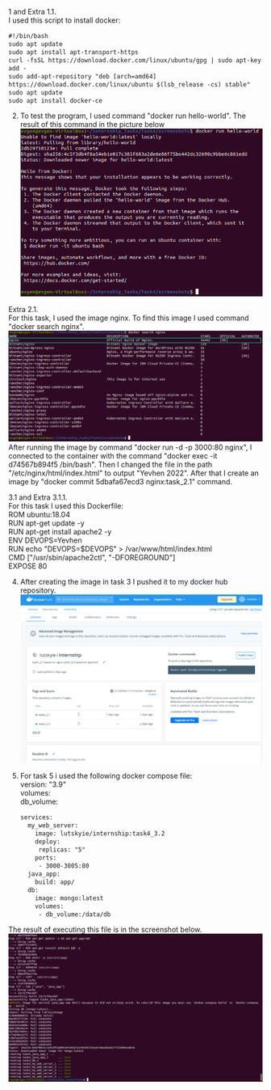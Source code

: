 1 and Extra 1.1.   
I used this script to install docker:  
  
	#!/bin/bash  
	sudo apt update  
	sudo apt install apt-transport-https  
	curl -fsSL https://download.docker.com/linux/ubuntu/gpg | sudo apt-key add -  
	sudo add-apt-repository "deb [arch=amd64] https://download.docker.com/linux/ubuntu $(lsb_release -cs) stable"  
	sudo apt update  
	sudo apt install docker-ce  
  
2. To test the program, I used command "docker run hello-world". The result of this command in the picture below  
![alt text](screenshots/docker_check.png "task4_2")  
  
Extra 2.1.   
For this task, I used the image nginx. To find this image I used command "docker search nginx".  
![alt text](screenshots/docker_nginx.png "task4_2.1")  
After running the image by command "docker run -d -p 3000:80 nginx", I connected to the container with the command   "docker exec -it d74567b894f5 /bin/bash". Then I changed the file in the path "/etc/nginx/html/index.html" to output "Yevhen 2022". After that I create an image by "docker commit 5dbafa67ecd3 nginx:task_2.1" command.  
  
3.1 and Extra 3.1.1.  
For this task I used this Dockerfile:  
	ROM ubuntu:18.04  
	RUN apt-get update -y  
	RUN apt-get install apache2 -y  
	ENV DEVOPS=Yevhen  
	RUN echo "DEVOPS=$DEVOPS" > /var/www/html/index.html  
	CMD ["/usr/sbin/apache2ctl", "-DFOREGROUND"]  
	EXPOSE 80  
	  
4. After creating the image in task 3 I pushed it to my docker hub repository.  
![alt text](screenshots/docker_hub_repo.png "task4")  
5. For task 5 i used the following docker compose file:  
       version: "3.9"  
       volumes:  
         db_volume:  
  
       services:  
         my_web_server:  
           image: lutskyie/internship:task4_3.2  
           deploy:  
            replicas: "5"  
           ports:  
            - 3000-3005:80  
         java_app:  
           build: app/  
         db:  
           image: mongo:latest  
           volumes:  
            - db_volume:/data/db  
              
The result of executing this file is in the screenshot below.  
![alt text](screenshots/docker_compose.png "task4_5")  

